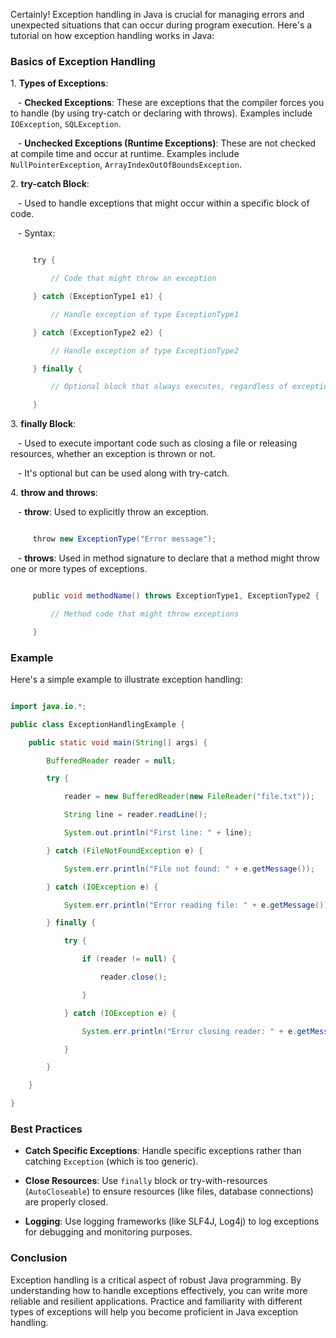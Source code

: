 Certainly! Exception handling in Java is crucial for managing errors and unexpected situations that can occur during program execution. Here's a tutorial on how exception handling works in Java:

### Basics of Exception Handling

1\. **Types of Exceptions**:

   - **Checked Exceptions**: These are exceptions that the compiler forces you to handle (by using try-catch or declaring with throws). Examples include `IOException`, `SQLException`.

   - **Unchecked Exceptions (Runtime Exceptions)**: These are not checked at compile time and occur at runtime. Examples include `NullPointerException`, `ArrayIndexOutOfBoundsException`.

2\. **try-catch Block**:

   - Used to handle exceptions that might occur within a specific block of code.

   - Syntax:

```java

     try {

         // Code that might throw an exception

     } catch (ExceptionType1 e1) {

         // Handle exception of type ExceptionType1

     } catch (ExceptionType2 e2) {

         // Handle exception of type ExceptionType2

     } finally {

         // Optional block that always executes, regardless of exceptions

     }

```

3\. **finally Block**:

   - Used to execute important code such as closing a file or releasing resources, whether an exception is thrown or not.

   - It's optional but can be used along with try-catch.

4\. **throw and throws**:

   - **throw**: Used to explicitly throw an exception.

```java

     throw new ExceptionType("Error message");

```

   - **throws**: Used in method signature to declare that a method might throw one or more types of exceptions.

```java

     public void methodName() throws ExceptionType1, ExceptionType2 {

         // Method code that might throw exceptions

     }

```

### Example

Here's a simple example to illustrate exception handling:

```java

import java.io.*;

public class ExceptionHandlingExample {

    public static void main(String[] args) {

        BufferedReader reader = null;

        try {

            reader = new BufferedReader(new FileReader("file.txt"));

            String line = reader.readLine();

            System.out.println("First line: " + line);

        } catch (FileNotFoundException e) {

            System.err.println("File not found: " + e.getMessage());

        } catch (IOException e) {

            System.err.println("Error reading file: " + e.getMessage());

        } finally {

            try {

                if (reader != null) {

                    reader.close();

                }

            } catch (IOException e) {

                System.err.println("Error closing reader: " + e.getMessage());

            }

        }

    }

}

```

### Best Practices

- **Catch Specific Exceptions**: Handle specific exceptions rather than catching `Exception` (which is too generic).

- **Close Resources**: Use `finally` block or try-with-resources (`AutoCloseable`) to ensure resources (like files, database connections) are properly closed.

- **Logging**: Use logging frameworks (like SLF4J, Log4j) to log exceptions for debugging and monitoring purposes.

### Conclusion

Exception handling is a critical aspect of robust Java programming. By understanding how to handle exceptions effectively, you can write more reliable and resilient applications. Practice and familiarity with different types of exceptions will help you become proficient in Java exception handling.